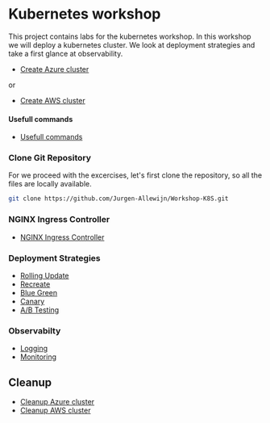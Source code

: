 # Kubernetes workshop

This project contains labs for the kubernetes workshop. In this workshop we will deploy a kubernetes cluster. We look at deployment strategies and take a first glance at observability.


- [Create Azure cluster](/k8s/Azure-cluster/)

or

- [Create AWS cluster](/k8s/AWS-cluster/)


#### Usefull commands

- [Usefull commands](/k8s/k8s-commands/) 

### Clone Git Repository

For we proceed with the excercises, let's first clone the repository, so all the files are locally available.

```bash
git clone https://github.com/Jurgen-Allewijn/Workshop-K8S.git
````

### NGINX Ingress Controller

- [NGINX Ingress Controller](/k8s/ingress/)


### Deployment Strategies

- [Rolling Update](/k8s/rolling-update/)
- [Recreate](/k8s/recreate/)
- [Blue Green](/k8s/blue-green/)
- [Canary](/k8s/canary/)
- [A/B Testing](/k8s/a-b-testing/)

### Observabilty

- [Logging](k8s/logging/)
- [Monitoring](k8s/monitoring/)


## Cleanup

- [Cleanup Azure cluster](k8s/Azure-cluster/Cleanup/)
- [Cleanup AWS cluster](k8s/AWS-cluster/Cleanup/)